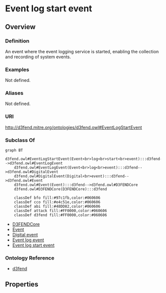 # Event log start event

## Overview

### Definition
An event where the event logging service is started, enabling the collection and recording of system events.

### Examples
Not defined.

### Aliases
Not defined.

### URI
http://d3fend.mitre.org/ontologies/d3fend.owl#EventLogStartEvent

### Subclass Of
```mermaid
graph BT
    d3fend.owl#EventLogStartEvent(Event<br>log<br>start<br>event):::d3fend-->d3fend.owl#EventLogEvent
    d3fend.owl#EventLogEvent(Event<br>log<br>event):::d3fend-->d3fend.owl#DigitalEvent
    d3fend.owl#DigitalEvent(Digital<br>event):::d3fend-->d3fend.owl#Event
    d3fend.owl#Event(Event):::d3fend-->d3fend.owl#D3FENDCore
    d3fend.owl#D3FENDCore(D3FENDCore):::d3fend
    
    classDef bfo fill:#97c1fb,color:#060606
    classDef cco fill:#e4c51e,color:#060606
    classDef abi fill:#48DD82,color:#060606
    classDef attack fill:#FF0000,color:#060606
    classDef d3fend fill:#FF0000,color:#060606
```

- [D3FENDCore](/docs/ontology/reference/model/D3FENDCore/D3FENDCore.md)
- [Event](/docs/ontology/reference/model/D3FENDCore/Event/Event.md)
- [Digital event](/docs/ontology/reference/model/D3FENDCore/Event/Digital%20event/Digital%20event.md)
- [Event log event](/docs/ontology/reference/model/D3FENDCore/Event/Digital%20event/Event%20log%20event/Event%20log%20event.md)
- [Event log start event](/docs/ontology/reference/model/D3FENDCore/Event/Digital%20event/Event%20log%20event/Event%20log%20start%20event/Event%20log%20start%20event.md)


### Ontology Reference
- [d3fend](http://d3fend.mitre.org/ontologies/d3fend.owl#)

## Properties
